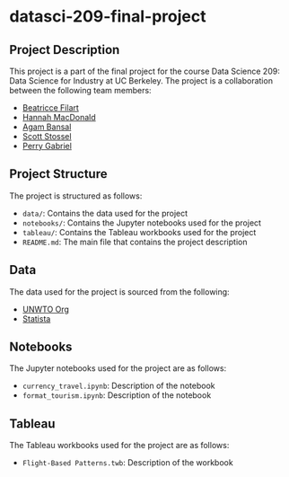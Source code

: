 # datasci-209-final-project

## Project Description
This project is a part of the final project for the course Data Science 209: Data Science for Industry at UC Berkeley. The project is a collaboration between the following team members:
- [Beatricce Filart](https://github.com/bfilart)
- [Hannah MacDonald](https://github.com/hanmmac)
- [Agam Bansal](github.com/agambansal7)
- [Scott Stossel](https://github.com/scottstossel)
- [Perry Gabriel](https://github.com/prgabriel)


## Project Structure
The project is structured as follows:
- `data/`: Contains the data used for the project
- `notebooks/`: Contains the Jupyter notebooks used for the project
- `tableau/`: Contains the Tableau workbooks used for the project
- `README.md`: The main file that contains the project description

## Data
The data used for the project is sourced from the following:
- [UNWTO Org](https://www.unwto.org/tourism-statistics/key-tourism-statistics)
- [Statista](https://www.statista.com/topics/962/global-tourism/#topicOverview)

## Notebooks
The Jupyter notebooks used for the project are as follows:
- `currency_travel.ipynb`: Description of the notebook
- `format_tourism.ipynb`: Description of the notebook

## Tableau
The Tableau workbooks used for the project are as follows:
- `Flight-Based Patterns.twb`: Description of the workbook
```